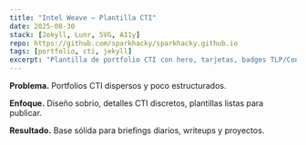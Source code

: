 ```yaml
---
title: "Intel Weave — Plantilla CTI"
date: 2025-08-30
stack: [Jekyll, Lunr, SVG, A11y]
repo: https://github.com/sparkhacky/sparkhacky.github.io
tags: [portfolio, cti, jekyll]
excerpt: "Plantilla de portfolio CTI con hero, tarjetas, badges TLP/Confianza/ATT&CK y buscador lunr."
---
```


**Problema.** Portfolios CTI dispersos y poco estructurados.

**Enfoque.** Diseño sobrio, detalles CTI discretos, plantillas listas para publicar.

**Resultado.** Base sólida para briefings diarios, writeups y proyectos.
